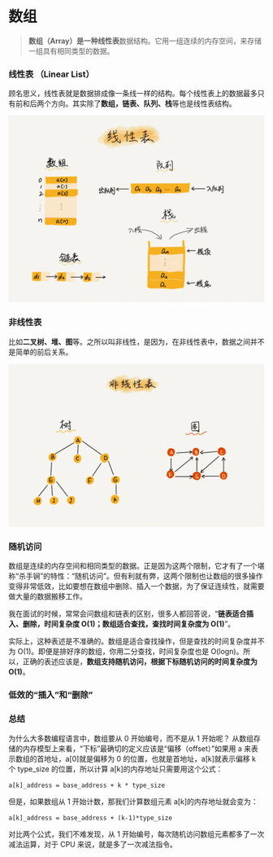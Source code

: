 # 数组

> **数组（Array）**是一种**线性表**数据结构。它用一组连续的内存空间，来存储一组具有相同类型的数据。

### 线性表 （Linear List）
顾名思义，线性表就是数据排成像一条线一样的结构。每个线性表上的数据最多只有前和后两个方向。其实除了**数组，链表、队列、栈**等也是线性表结构。

![线性表](../../public/algorithms/4.webp)

### 非线性表
比如**二叉树、堆、图**等。之所以叫非线性，是因为，在非线性表中，数据之间并不是简单的前后关系。

![非线性表](../../public/algorithms/5.webp)

### 随机访问

数组是连续的内存空间和相同类型的数据。正是因为这两个限制，它才有了一个堪称“杀手锏”的特性：“随机访问”。但有利就有弊，这两个限制也让数组的很多操作变得非常低效，比如要想在数组中删除、插入一个数据，为了保证连续性，就需要做大量的数据搬移工作。

我在面试的时候，常常会问数组和链表的区别，很多人都回答说，“**链表适合插入、删除，时间复杂度 O(1)；数组适合查找，查找时间复杂度为 O(1)**”。

实际上，这种表述是不准确的。数组是适合查找操作，但是查找的时间复杂度并不为 O(1)。即便是排好序的数组，你用二分查找，时间复杂度也是 O(logn)。所以，正确的表述应该是，**数组支持随机访问，根据下标随机访问的时间复杂度为 O(1)**。

### 低效的“插入”和“删除”

### 总结

为什么大多数编程语言中，数组要从 0 开始编号，而不是从 1 开始呢？
从数组存储的内存模型上来看，“下标”最确切的定义应该是“偏移（offset）”如果用 a 来表示数组的首地址，a[0]就是偏移为 0 的位置，也就是首地址，a[k]就表示偏移 k 个 type_size 的位置，所以计算 a[k]的内存地址只需要用这个公式：

```
a[k]_address = base_address + k * type_size
```
但是，如果数组从 1 开始计数，那我们计算数组元素 a[k]的内存地址就会变为：

```
a[k]_address = base_address + (k-1)*type_size
```

对比两个公式，我们不难发现，从 1 开始编号，每次随机访问数组元素都多了一次减法运算，对于 CPU 来说，就是多了一次减法指令。